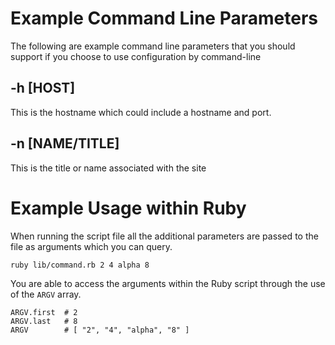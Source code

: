 # Example Command Line Parameters

The following are example command line parameters that you should support if you
choose to use configuration by command-line

## -h [HOST]

This is the hostname which could include a hostname and port.

## -n [NAME/TITLE]

This is the title or name associated with the site

# Example Usage within Ruby

When running the script file all the additional parameters are passed to the
file as arguments which you can query.

    ruby lib/command.rb 2 4 alpha 8
    
You are able to access the arguments within the Ruby script through the use of
the `ARGV` array.

    ARGV.first  # 2
    ARGV.last   # 8
    ARGV        # [ "2", "4", "alpha", "8" ]